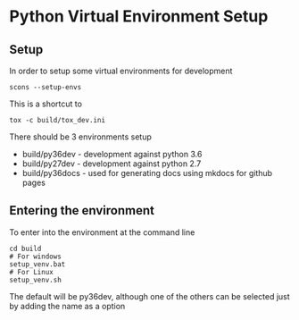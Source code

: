 # Python Virtual Environment Setup

## Setup

In order to setup some virtual environments for development
```
scons --setup-envs
```

This is a shortcut to
```
tox -c build/tox_dev.ini
```

There should be 3 environments setup

  * build/py36dev - development against python 3.6
  * build/py27dev - development against python 2.7
  * build/py36docs - used for generating docs using mkdocs for github pages

## Entering the environment

To enter into the environment at the command line
```
cd build
# For windows
setup_venv.bat
# For Linux
setup_venv.sh
```

The default will be py36dev,
although one of the others can be selected just by adding the name as a option
